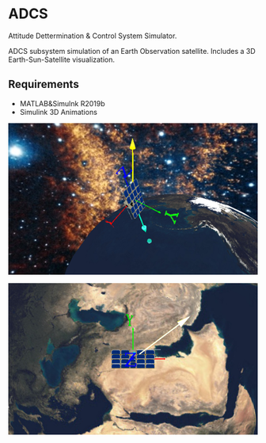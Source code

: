 # ADCS
Attitude Dettermination &amp; Control System Simulator.

ADCS subsystem simulation of an Earth Observation satellite. Includes a 3D Earth-Sun-Satellite visualization.

## Requirements

* MATLAB&Simulnk R2019b
* Simulink 3D Animations


![S/C VRML view 1](./images/image1.tif)

![S/C VRML view 2](./images/image2.tif)
